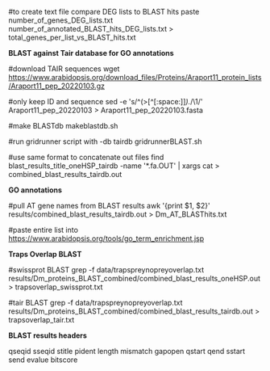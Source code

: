 #to create text file compare DEG lists to BLAST hits
paste number_of_genes_DEG_lists.txt number_of_annotated_BLAST_hits_DEG_lists.txt > total_genes_per_list_vs_BLAST_hits.txt


**BLAST against Tair database for GO annotations**

#download TAIR sequences
wget https://www.arabidopsis.org/download_files/Proteins/Araport11_protein_lists/Araport11_pep_20220103.gz

#only keep ID and sequence
sed -e 's/^\(>[^[:space:]]*\).*/\1/' Araport11_pep_20220103 > Araport11_pep_20220103.fasta

#make BLASTdb
makeblastdb.sh

#run gridrunner script with -db tairdb
gridrunnerBLAST.sh

#use same format to concatenate out files
find blast_results_title_oneHSP_tairdb -name '*.fa.OUT' | xargs cat > combined_blast_results_tairdb.out

**GO annotations**

#pull AT gene names from BLAST results
awk '{print $1, $2}' results/combined_blast_results_tairdb.out > Dm_AT_BLASThits.txt

#paste entire list into https://www.arabidopsis.org/tools/go_term_enrichment.jsp


**Traps Overlap BLAST**

#swissprot BLAST
grep -f data/trapspreynopreyoverlap.txt results/Dm_proteins_BLAST_combined/combined_blast_results_oneHSP.out > trapsoverlap_swissprot.txt

#tair BLAST
grep -f data/trapspreynopreyoverlap.txt results/Dm_proteins_BLAST_combined/combined_blast_results_tairdb.out > trapsoverlap_tair.txt

**BLAST results headers**

qseqid 
sseqid 
stitle 
pident 
length 
mismatch 
gapopen 
qstart 
qend 
sstart 
send 
evalue 
bitscore
